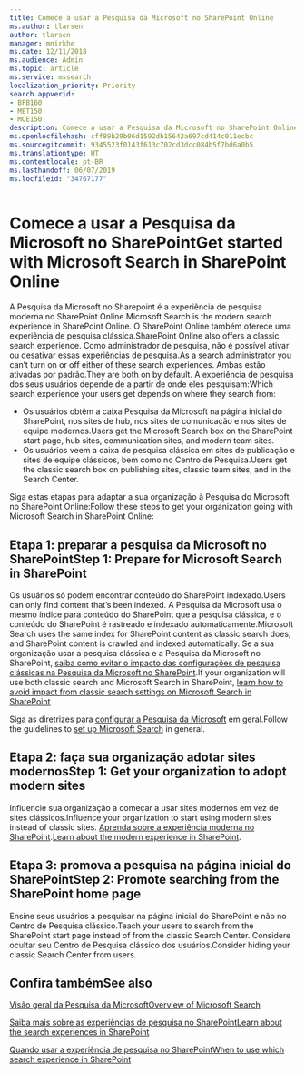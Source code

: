 ```yaml
---
title: Comece a usar a Pesquisa da Microsoft no SharePoint Online
ms.author: tlarsen
author: tlarsen
manager: mnirkhe
ms.date: 12/11/2018
ms.audience: Admin
ms.topic: article
ms.service: mssearch
localization_priority: Priority
search.appverid:
- BFB160
- MET150
- MOE150
description: Comece a usar a Pesquisa da Microsoft no SharePoint Online em sua organização
ms.openlocfilehash: cff89b29b06d1592db15642a697cd414c011ecbc
ms.sourcegitcommit: 9345523f0143f613c702cd3dcc084b5f7bd6a0b5
ms.translationtype: HT
ms.contentlocale: pt-BR
ms.lasthandoff: 06/07/2019
ms.locfileid: "34767177"
---
```

# <a name="get-started-with-microsoft-search-in-sharepoint"></a><span data-ttu-id="fb5d3-103">Comece a usar a Pesquisa da Microsoft no SharePoint</span><span class="sxs-lookup"><span data-stu-id="fb5d3-103">Get started with Microsoft Search in SharePoint Online</span></span>

<span data-ttu-id="fb5d3-104">A Pesquisa da Microsoft no Sharepoint é a experiência de pesquisa moderna no SharePoint Online.</span><span class="sxs-lookup"><span data-stu-id="fb5d3-104">Microsoft Search is the modern search experience in SharePoint Online.</span></span> <span data-ttu-id="fb5d3-105">O SharePoint Online também oferece uma experiência de pesquisa clássica.</span><span class="sxs-lookup"><span data-stu-id="fb5d3-105">SharePoint Online also offers a classic search experience.</span></span> <span data-ttu-id="fb5d3-106">Como administrador de pesquisa, não é possível ativar ou desativar essas experiências de pesquisa.</span><span class="sxs-lookup"><span data-stu-id="fb5d3-106">As a search administrator you can’t turn on or off either of these search experiences.</span></span> <span data-ttu-id="fb5d3-107">Ambas estão ativadas por padrão.</span><span class="sxs-lookup"><span data-stu-id="fb5d3-107">They are both on by default.</span></span> <span data-ttu-id="fb5d3-108">A experiência de pesquisa dos seus usuários depende de a partir de onde eles pesquisam:</span><span class="sxs-lookup"><span data-stu-id="fb5d3-108">Which search experience your users get depends on where they search from:</span></span>

- <span data-ttu-id="fb5d3-109">Os usuários obtêm a caixa Pesquisa da Microsoft na página inicial do SharePoint, nos sites de hub, nos sites de comunicação e nos sites de equipe modernos.</span><span class="sxs-lookup"><span data-stu-id="fb5d3-109">Users get the Microsoft Search box on the SharePoint start page, hub sites, communication sites, and modern team sites.</span></span>
- <span data-ttu-id="fb5d3-110">Os usuários veem a caixa de pesquisa clássica em sites de publicação e sites de equipe clássicos, bem como no Centro de Pesquisa.</span><span class="sxs-lookup"><span data-stu-id="fb5d3-110">Users get the classic search box on publishing sites, classic team sites, and in the Search Center.</span></span>

<span data-ttu-id="fb5d3-111">Siga estas etapas para adaptar a sua organização à Pesquisa do Microsoft no SharePoint Online:</span><span class="sxs-lookup"><span data-stu-id="fb5d3-111">Follow these steps to get your organization going with Microsoft Search in SharePoint Online:</span></span>

## <a name="step-1-prepare-for-microsoft-search-in-sharepoint"></a><span data-ttu-id="fb5d3-112">Etapa 1: preparar a pesquisa da Microsoft no SharePoint</span><span class="sxs-lookup"><span data-stu-id="fb5d3-112">Step 1: Prepare for Microsoft Search in SharePoint</span></span>

<span data-ttu-id="fb5d3-113">Os usuários só podem encontrar conteúdo do SharePoint indexado.</span><span class="sxs-lookup"><span data-stu-id="fb5d3-113">Users can only find content that’s been indexed.</span></span> <span data-ttu-id="fb5d3-114">A Pesquisa da Microsoft usa o mesmo índice para conteúdo do SharePoint que a pesquisa clássica, e o conteúdo do SharePoint é rastreado e indexado automaticamente.</span><span class="sxs-lookup"><span data-stu-id="fb5d3-114">Microsoft Search uses the same index for SharePoint content as classic search does, and SharePoint content is crawled and indexed automatically.</span></span> <span data-ttu-id="fb5d3-115">Se a sua organização usar a pesquisa clássica e a Pesquisa da Microsoft no SharePoint, [saiba como evitar o impacto das configurações de pesquisa clássicas na Pesquisa da Microsoft no SharePoint](https://docs.microsoft.com/sharepoint/differences-classic-modern-search).</span><span class="sxs-lookup"><span data-stu-id="fb5d3-115">If your organization will use both classic search and Microsoft Search in SharePoint, [learn how to avoid impact from classic search settings on Microsoft Search in SharePoint](https://docs.microsoft.com/sharepoint/differences-classic-modern-search).</span></span>

<span data-ttu-id="fb5d3-116">Siga as diretrizes para [configurar a Pesquisa da Microsoft](set-up-microsoft-search.md) em geral.</span><span class="sxs-lookup"><span data-stu-id="fb5d3-116">Follow the guidelines to [set up Microsoft Search](set-up-microsoft-search.md) in general.</span></span>


## <a name="step-2-get-your-organization-to-adopt-modern-sites"></a><span data-ttu-id="fb5d3-117">Etapa 2: faça sua organização adotar sites modernos</span><span class="sxs-lookup"><span data-stu-id="fb5d3-117">Step 1: Get your organization to adopt modern sites</span></span>

<span data-ttu-id="fb5d3-118">Influencie sua organização a começar a usar sites modernos em vez de sites clássicos.</span><span class="sxs-lookup"><span data-stu-id="fb5d3-118">Influence your organization to start using modern sites instead of classic sites.</span></span> <span data-ttu-id="fb5d3-119">[Aprenda sobre a experiência moderna no SharePoint](https://support.office.com/article/SharePoint-classic-and-modern-experiences-5725c103-505d-4a6e-9350-300d3ec7d73f).</span><span class="sxs-lookup"><span data-stu-id="fb5d3-119">[Learn about the modern experience in SharePoint](https://support.office.com/article/SharePoint-classic-and-modern-experiences-5725c103-505d-4a6e-9350-300d3ec7d73f).</span></span>

## <a name="step-3-promote-searching-from-the-sharepoint-start-page"></a><span data-ttu-id="fb5d3-120">Etapa 3: promova a pesquisa na página inicial do SharePoint</span><span class="sxs-lookup"><span data-stu-id="fb5d3-120">Step 2: Promote searching from the SharePoint home page</span></span>

<span data-ttu-id="fb5d3-121">Ensine seus usuários a pesquisar na página inicial do SharePoint e não no Centro de Pesquisa clássico.</span><span class="sxs-lookup"><span data-stu-id="fb5d3-121">Teach your users to search from the SharePoint start page instead of from the classic Search Center.</span></span> <span data-ttu-id="fb5d3-122">Considere ocultar seu Centro de Pesquisa clássico dos usuários.</span><span class="sxs-lookup"><span data-stu-id="fb5d3-122">Consider hiding your classic Search Center from users.</span></span>

## <a name="see-also"></a><span data-ttu-id="fb5d3-123">Confira também</span><span class="sxs-lookup"><span data-stu-id="fb5d3-123">See also</span></span>
[<span data-ttu-id="fb5d3-124">Visão geral da Pesquisa da Microsoft</span><span class="sxs-lookup"><span data-stu-id="fb5d3-124">Overview of Microsoft Search</span></span>](overview-microsoft-search.md)

[<span data-ttu-id="fb5d3-125">Saiba mais sobre as experiências de pesquisa no SharePoint</span><span class="sxs-lookup"><span data-stu-id="fb5d3-125">Learn about the search experiences in SharePoint</span></span>](https://docs.microsoft.com/pt-BR/sharepoint/overview-of-search)

[<span data-ttu-id="fb5d3-126">Quando usar a experiência de pesquisa no SharePoint</span><span class="sxs-lookup"><span data-stu-id="fb5d3-126">When to use which search experience in SharePoint</span></span>](https://docs.microsoft.com/sharepoint/get-started-with-modern-search-experience)
